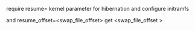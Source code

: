 require resume= kernel parameter for hibernation
and configure initramfs

and resume_offset=<swap_file_offset>
get <swap_file_offset >